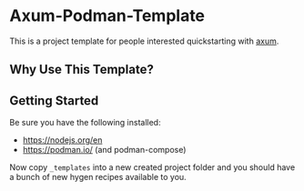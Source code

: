 # Axum-Podman-Template

This is a project template for people interested quickstarting with [axum](https://github.com/tokio-rs/axum?tab=readme-ov-file).

## Why Use This Template?

## Getting Started

Be sure you have the following installed:

- https://nodejs.org/en
- https://podman.io/ (and podman-compose)

Now copy `_templates` into a new created project folder and you should have a bunch of new hygen recipes available to you. 